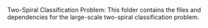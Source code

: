 Two-Spiral Classification Problem:
This folder contains the files and dependencies for the large-scale two-spiral classification problem.
